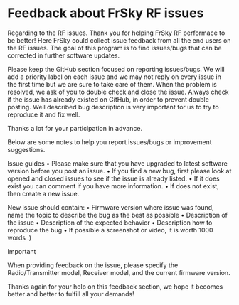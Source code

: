 # Feedback about FrSky RF issues
Regarding to the RF issues.
Thank you for helping FrSky RF performace to be better! Here FrSky could collect issue feedback from all the end users on the RF issues. The goal of this program is to find issues/bugs that can be corrected in further software updates.

Please keep the GitHub section focused on reporting issues/bugs. We will add a priority label on each issue and we may not reply on every issue in the first time but we are sure to take care of them. When the problem is resolved, we ask of you to double check and close the issue. Always check if the issue has already existed on GitHub, in order to prevent double posting. Well described bug description is very important for us to try to reproduce it and fix well.

Thanks a lot for your participation in advance.

Below are some notes to help you report issues/bugs or improvement suggestions.

Issue guides
• Please make sure that you have upgraded to latest software version before you post an issue.
• If you find a new bug, first please look at opened and closed issues to see if the issue is already listed.
• If it does exist you can comment if you have more information.
• If does not exist, then create a new issue.

New issue should contain:
• Firmware version where issue was found, name the topic to describe the bug as the best as possible
• Description of the issue
• Description of the expected behavior
• Description how to reproduce the bug
• If possible a screenshot or video, it is worth 1000 words :)

> [!IMPORTANT]
> When providing feedback on the issue, please specify the Radio/Transmitter model, Receiver model, and the current firmware version.

Thanks again for your help on this feedback section, we hope it becomes better and better to fulfill all your demands!
